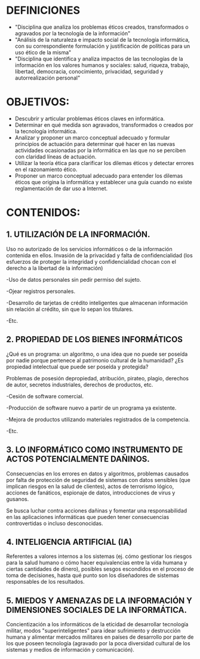 # DEFINICIONES
* "Disciplina que analiza los problemas éticos creados, transformados o agravados por la tecnología de la información"
* "Análisis de la naturaleza e impacto social de la tecnología informática, con su correspondiente formulación y justificación de políticas para un uso ético de la misma"
* "Disciplina que identifica y analiza impactos de las tecnologías de la información en los valores humanos y sociales: salud, riqueza, trabajo, libertad, democracia, conocimiento, privacidad, seguridad y autorrealización personal"

# OBJETIVOS: 
* Descubrir y articular problemas éticos claves en informática. 
* Determinar en qué medida son agravados, transformados o creados por la tecnología informática. 
* Analizar y proponer un marco conceptual adecuado y formular principios de actuación para determinar qué hacer en las nuevas actividades ocasionadas por la informática en las que no se perciben con claridad líneas de actuación. 
* Utilizar la teoría ética para clarificar los dilemas éticos y detectar errores en el razonamiento ético. 
* Proponer un marco conceptual adecuado para entender los dilemas éticos  que origina la informática y establecer una guía cuando no existe reglamentación de dar uso a Internet. 

# CONTENIDOS: 
## 1. UTILIZACIÓN DE LA INFORMACIÓN. 
Uso no autorizado de los servicios informáticos o de la información contenida en ellos. Invasión de la privacidad y falta de confidencialidad (los esfuerzos de proteger la integridad y confidencialidad chocan con el derecho a la libertad de la información)

-Uso de datos personales sin pedir permiso del sujeto. 

-Ojear registros personales.

-Desarrollo de tarjetas de crédito inteligentes que almacenan información sin relación al crédito, sin que lo sepan los titulares. 

-Etc. 

## 2. PROPIEDAD DE LOS BIENES INFORMÁTICOS
¿Qué es un programa: un algoritmo, o una idea que no puede ser poseída por nadie porque pertenece al patrimonio cultural de la humanidad? ¿Es propiedad intelectual que puede ser poseída y protegida?

Problemas de posesión depropiedad, atribución, pirateo, plagio, derechos de autor, secretos industriales, derechos de productos, etc. 

-Cesión de software comercial. 

-Producción de software nuevo a partir de un programa ya existente. 

-Mejora de productos utilizando materiales registrados de la competencia. 

-Etc. 

## 3. LO INFORMÁTICO COMO INSTRUMENTO DE ACTOS POTENCIALMENTE DAÑINOS. 
Consecuencias en los errores en datos y algoritmos, problemas causados por falta de protección de seguridad de sistemas con datos sensibles (que implican riesgos en la salud de clientes), actos de terrorismo lógico, acciones de fanáticos, espionaje de datos, introducciones de virus y gusanos. 

Se busca luchar contra acciones dañinas y fomentar una responsabilidad en las aplicaciones informáticas que pueden tener consecuencias controvertidas o incluso desconocidas. 

## 4. INTELIGENCIA ARTIFICIAL (IA) 
Referentes a valores internos a los sistemas (ej. cómo gestionar los riesgos para la salud humano o cómo hacer equivalencias entre la vida humana y ciertas cantidades de dinero), posibles sesgos escondidos en el proceso de toma de decisiones, hasta qué punto son los diseñadores de sistemas responsables de los resultados. 

## 5. MIEDOS Y AMENAZAS DE LA INFORMACIÓN Y DIMENSIONES SOCIALES DE LA INFORMÁTICA. 
Concientización a los informáticos de la eticidad de desarrollar tecnología militar, modos "superinteligentes" para idear sufrimiento y destrucción humana y alimentar mercados militares en países de desarrollo por parte de los que poseen tecnología (agravado por la poca diversidad cultural de los sistemas y medios de información y comunicación).
